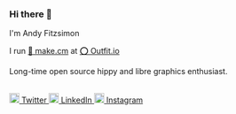 ### Hi there 👋

I'm Andy Fitzsimon

I run <a href="https://make.cm">🧿 make.cm</a> at <a href="https://outfit.io">⭕ Outfit.io</a>

Long-time open source hippy and libre graphics enthusiast.


<br/>
<a href="https://twitter.com/andyfitz">
  <img width="18px" src="https://cdn.jsdelivr.net/npm/simple-icons@v3/icons/twitter.svg" /> Twitter
</a>
<a href="https://www.linkedin.com/in/andyfitz/">
  <img   width="18px" src="https://cdn.jsdelivr.net/npm/simple-icons@v3/icons/linkedin.svg" /> LinkedIn
</a>
<a href="https://www.instagram.com/andyfitz/">
  <img width="18px" src="https://cdn.jsdelivr.net/npm/simple-icons@v3/icons/instagram.svg" /> Instagram
</a>

